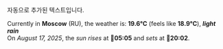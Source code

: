 
자동으로 추가된 텍스트입니다.

<!--START_SECTION:weather:moscow-->
Currently in **Moscow** (RU), the weather is: **19.6°C** (feels like **18.9°C**), ***light rain***<br/>
On *August 17, 2025*, the *sun rises* at 🌅**05:05** and *sets* at 🌇**20:02**.
<!--END_SECTION:weather-->
